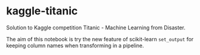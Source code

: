 # kaggle-titanic

Solution to Kaggle competition Titanic - Machine Learning from Disaster.

The aim of this notebook is try the new feature of scikit-learn `set_output` for keeping column names when transforming in a pipeline.
